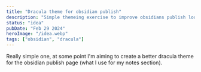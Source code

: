 ```yaml
---
title: "Dracula theme for obsidian publish"
description: "Simple themeing exercise to improve obsidians publish look and feel with the main site"
status: "idea"
pubDate: "Feb 29 2024"
heroImage: "/idea.webp"
tags: ["obsidian", "dracula"]
---
```


Really simple one, at some point I'm aiming to create a better dracula theme for the obsidian publish page (what I use for my notes section).
